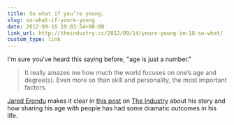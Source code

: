 ```yaml
---
title: So what if you’re young.
slug: so-what-if-youre-young
date: 2012-09-16 19:03:54+00:00
link_url: http://theindustry.cc/2012/09/14/youre-young-im-18-so-what/
custom_type: link
---
```


I'm sure you've heard this saying before, "age is just a number."

> It really amazes me how much the world focuses on one’s age and degree(s). Even more so than skill and personality, the most important factors.

[Jared Erondu](http://jarederondu.com/) makes it clear in [this post](http://theindustry.cc/2012/09/14/youre-young-im-18-so-what/) on [The Industry](http://theindustry.cc/) about his story and how sharing his age with people has had some dramatic outcomes in his life.
